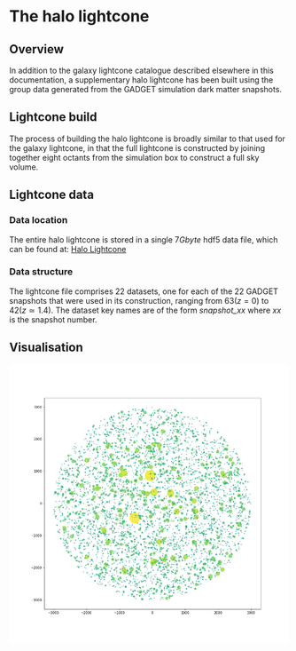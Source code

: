 


# The halo lightcone

## Overview
In addition to the galaxy lightcone catalogue described elsewhere in this documentation, a supplementary halo lightcone has been built using the group data generated from the GADGET simulation  dark matter snapshots.

## Lightcone build
The process of building the halo lightcone is broadly similar to that used for the galaxy lightcone, in that the full lightcone is constructed by joining together eight octants from the simulation box to construct a full sky volume. 

## Lightcone data
### Data location
The entire halo lightcone is stored in a single $7 Gbyte$ hdf5 data file, which can be found at:
[Halo Lightcone](Canonical%20Path%09/cosma6/data/dp004/dc-boot5/Lightcone/Halo_FullSky)

### Data structure
The lightcone file comprises 22 datasets, one for each of the 22 GADGET snapshots that were used in its construction, ranging from $63 (z=0)$ to $42 (z\simeq 1.4)$. The dataset key names are of the form *snapshot_xx*  where *xx* is the snapshot number.

## Visualisation
![enter image description here](https://raw.githubusercontent.com/rajbooth/Lightcone/master/images/Halo_lightcone.png)

<!--stackedit_data:
eyJoaXN0b3J5IjpbMTE4MTk4OTQzLDE5Mjg2NTMyMzJdfQ==
-->